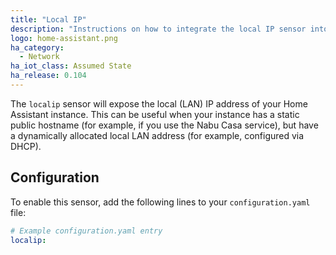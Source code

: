 ```yaml
---
title: "Local IP"
description: "Instructions on how to integrate the local IP sensor into Home Assistant."
logo: home-assistant.png
ha_category:
  - Network
ha_iot_class: Assumed State
ha_release: 0.104
---
```


The `localip` sensor will expose the local (LAN) IP address of your Home Assistant instance. This can be useful when your instance has a static public hostname (for example, if you use the Nabu Casa service), but have a dynamically allocated local LAN address (for example, configured via DHCP).

## Configuration

To enable this sensor, add the following lines to your `configuration.yaml` file:

```yaml
# Example configuration.yaml entry
localip:
```
